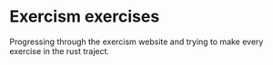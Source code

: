 # Exercism exercises

Progressing through the exercism website and trying to make every 
exercise in the rust traject.